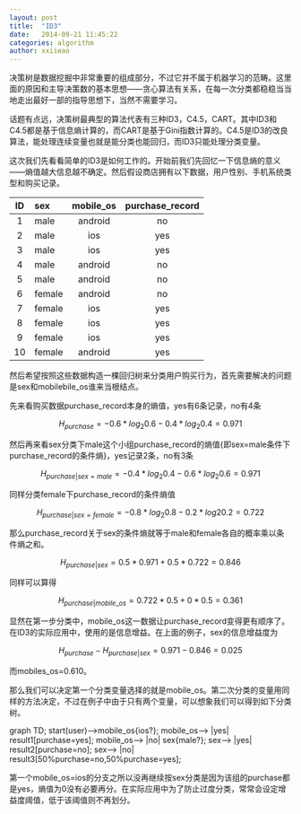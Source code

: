 ```yaml
---
layout: post
title:  "ID3"
date:   2014-09-21 11:45:22
categories: algorithm
author: xxiieao
---
```


决策树是数据挖掘中非常重要的组成部分，不过它并不属于机器学习的范畴。这里面的原因和主导决策数的基本思想——贪心算法有关系，在每一次分类都稳稳当当地走出最好一部的指导思想下，当然不需要学习。

话题有点远，决策树最典型的算法代表有三种ID3，C4.5，CART。其中ID3和C4.5都是基于信息熵计算的，而CART是基于Gini指数计算的。C4.5是ID3的改良算法，能处理连续变量也就是能分类也能回归，而ID3只能处理分类变量。

这次我们先看看简单的ID3是如何工作的。开始前我们先回忆一下信息熵的意义——熵值越大信息越不确定。然后假设商店拥有以下数据，用户性别、手机系统类型和购买记录。   

| ID     | sex        | mobile_os      | purchase_record      |
| :----: | :--------- | :------------: | :------------------: |
| 1      | male       | android        | no                   |
| 2      | male       | ios            | yes                  |
| 3      | male       | ios            | yes                  |
| 4      | male       | android        | no                   |
| 5      | male       | android        | no                   |
| 6      | female     | android        | no                   |
| 7      | female     | ios            | yes                  |
| 8      | female     | ios            | yes                  |
| 9      | female     | ios            | yes                  |
| 10     | female     | android        | yes                  |

然后希望按照这些数据构造一棵回归树来分类用户购买行为，首先需要解决的问题是sex和mobilebile_os谁来当根结点。

先来看购买数据purchase_record本身的熵值，yes有6条记录，no有4条

$$H_{purchase}=-0.6*log_2{0.6}-0.4*log_2{0.4}=0.971$$

然后再来看sex分类下male这个小组purchase_record的熵值{即sex=male条件下purchase_record的条件熵}，yes记录2条，no有3条 

$$H_{purchase|sex=male}=-0.4*log_2{0.4}-0.6*log_2{0.6}=0.971$$ 

同样分类female下purchase_record的条件熵值 

$$H_{purchase|sex=female}=-0.8*log_2{0.8}-0.2*log2{0.2}=0.722$$

那么purchase_record关于sex的条件熵就等于male和female各自的概率乘以条件熵之和。

$$H_{purchase|sex}=0.5*0.971+0.5*0.722=0.846$$

同样可以算得 

$$H_{purchase|mobile\_os}=0.722*0.5+0*0.5=0.361$$

显然在第一步分类中，mobile_os这一数据让purchase_record变得更有顺序了。在ID3的实际应用中，使用的是信息增益。在上面的例子，sex的信息增益度为

$$H_{purchase}-H_{purchase|sex}=0.971-0.846=0.025$$

而mobiles_os=0.610。

那么我们可以决定第一个分类变量选择的就是mobile_os。第二次分类的变量用同样的方法决定，不过在例子中由于只有两个变量，可以想象我们可以得到如下分类树。

<script src="http://cdn.bootcss.com/mermaid/0.5.4/mermaid.js"></script>
<div class="mermaid">
graph TD;
    start(user)-->mobile_os{ios?};
    mobile_os--> |yes| result1[purchase=yes];
    mobile_os--> |no| sex{male?};
    sex--> |yes| result2[purchase=no];
    sex--> |no| result3[50%purchase=no,50%purchase=yes];
</div>

第一个mobile_os=ios的分支之所以没再继续按sex分类是因为该组的purchase都是yes，熵值为0没有必要再分。在实际应用中为了防止过度分类，常常会设定增益度阈值，低于该阈值则不再划分。